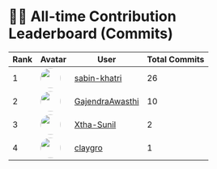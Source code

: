 # 🧑‍💻 All-time Contribution Leaderboard (Commits)

| Rank | Avatar | User | Total Commits |
|------|---------|------|----------------|
| 1 | <img src="https://avatars.githubusercontent.com/u/146078808?v=4" width="40" height="40" style="border-radius:50%"/> | [sabin-khatri](https://github.com/sabin-khatri) | 26 |
| 2 | <img src="https://avatars.githubusercontent.com/u/159510549?v=4" width="40" height="40" style="border-radius:50%"/> | [GajendraAwasthi](https://github.com/GajendraAwasthi) | 10 |
| 3 | <img src="https://avatars.githubusercontent.com/u/116238476?v=4" width="40" height="40" style="border-radius:50%"/> | [Xtha-Sunil](https://github.com/Xtha-Sunil) | 2 |
| 4 | <img src="https://avatars.githubusercontent.com/u/166215085?v=4" width="40" height="40" style="border-radius:50%"/> | [claygro](https://github.com/claygro) | 1 |